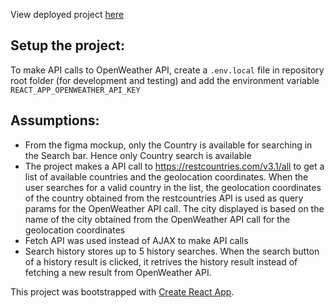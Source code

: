 View deployed project [here](https://merquri-weather.vercel.app)

## Setup the project:

To make API calls to OpenWeather API, create a `.env.local` file in repository root folder (for development and testing) and add the environment variable `REACT_APP_OPENWEATHER_API_KEY`

## Assumptions:

- From the figma mockup, only the Country is available for searching in the Search bar. Hence only Country search is available
- The project makes a API call to https://restcountries.com/v3.1/all to get a list of available countries and the geolocation coordinates. When the user searches for a valid country in the list, the geolocation coordinates of the country obtained from the restcountries API is used as query params for the OpenWeather API call. The city displayed is based on the name of the city obtained from the OpenWeather API call for the geolocation coordinates 
- Fetch API was used instead of AJAX to make API calls
- Search history stores up to 5 history searches. When the search button of a history result is clicked, it retrives the history result instead of fetching a new result from OpenWeather API.

This project was bootstrapped with [Create React App](https://github.com/facebook/create-react-app).
